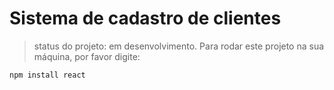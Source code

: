# Sistema de cadastro de clientes 
> status do projeto: em desenvolvimento.
Para rodar este projeto na sua máquina, por favor digite:
```
npm install react
```
